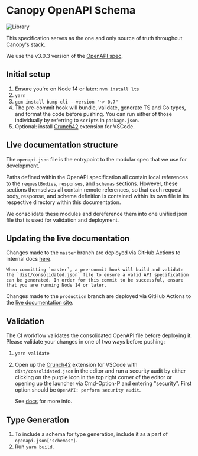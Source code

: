 # Canopy OpenAPI Schema

![Library](https://user-images.githubusercontent.com/5934549/110534507-274e9d00-80ed-11eb-987a-6ffca3f3a490.png)

This specification serves as the one and only source of truth throughout Canopy's stack.

We use the v3.0.3 version of the [OpenAPI spec](https://github.com/OAI/OpenAPI-Specification/blob/master/versions/3.0.3.md).

## Initial setup

1. Ensure you're on Node 14 or later: `nvm install lts`
2. `yarn`
3. `gem install bump-cli --version "~> 0.7"`
4. The pre-commit hook will bundle, validate, generate TS and Go types, and format the code before pushing.
   You can run either of those individually by referring to `scripts` in `package.json`.
5. Optional: install [Crunch42](https://github.com/42Crunch/vscode-openapi) extension for VSCode.

## Live documentation structure

The `openapi.json` file is the entrypoint to the modular spec that we use for development.

Paths defined within the OpenAPI specification all contain local references to the `requestBodies`, `responses`, and `schemas` sections. However, these sections themselves all contain remote references, so that each request body, response, and schema definition is contained within its own file in its respective directory within this documentation.

We consolidate these modules and dereference them into one unified json file that is used for validation and deployment.

## Updating the live documentation

Changes made to the `master` branch are deployed via GitHub Actions to internal docs [here](https://bump.sh/hub/internal-docs-hub/doc/artis_api_interface_updates).

```
When committing `master`, a pre-commit hook will build and validate the `dist/consolidated.json` file to ensure a valid API specification can be generated. In order for this commit to be successful, ensure that you are running Node 14 or later.
```

Changes made to the `production` branch are deployed via GitHub Actions to the [live documentation site](https://docs.canopyservicing.com).

## Validation

The CI workflow validates the consolidated OpenAPI file before deploying it. Please validate your changes in one of two ways before pushing:

1. `yarn validate`
2. Open up the [Crunch42](https://github.com/42Crunch/vscode-openapi) extension for VSCode with `dist/consolidated.json` in the editor and run a security audit by either clicking on the purple icon in the top right corner of the editor or opening up the launcher via Cmd-Option-P and entering "security". First option should be `OpenAPI: perform security audit`.

   See [docs](https://github.com/42Crunch/vscode-openapi#use-the-extension-to-audit-the-security-of-your-api) for more info.

## Type Generation

1. To include a schema for type generation, include it as a part of `openapi.json["schemas"]`.
2. Run `yarn build`.
